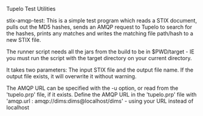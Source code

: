 Tupelo Test Utilities

stix-amqp-test:
This is a simple test program which reads a STIX document, pulls out the MD5 hashes,
sends an AMQP request to Tupelo to search for the hashes, prints any matches and writes
the matching file path/hash to a new STIX file.

The runner script needs all the jars from the build to be in $PWD/target - IE you must
run the script with the target directory on your current directory.

It takes two parameters: The input STIX file and the output file name. If the output
file exists, it will overwrite it without warning.

The AMQP URL can be specified with the -u option, or read from the 'tupelo.prp' file, if it exists.
Define the AMQP URL in the 'tupelo.prp' file with 'amqp.url : amqp://dims:dims@localhost/dims' - using
your URL instead of localhost

